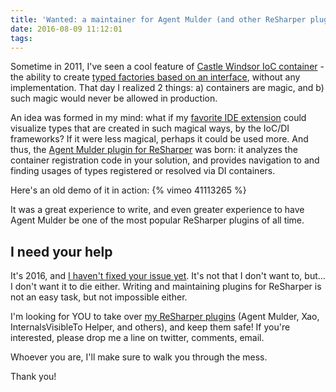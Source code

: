```yaml
---
title: 'Wanted: a maintainer for Agent Mulder (and other ReSharper plugins)'
date: 2016-08-09 11:12:01
tags:
---
```

Sometime in 2011, I've seen a cool feature of [Castle Windsor IoC container](https://github.com/castleproject/Windsor/) - the ability to create [typed factories based on an interface](https://github.com/castleproject/Windsor/blob/master/docs/typed-factory-facility-interface-based.md), without any implementation. That day I realized 2 things: a) containers are magic, and b) such magic would never be allowed in production.

An idea was formed in my mind: what if my [favorite IDE extension](https://www.jetbrains.com/resharper/) could visualize types that are created in such magical ways, by the IoC/DI frameworks? If it were less magical, perhaps it could be used more. And thus, the [Agent Mulder plugin for ReSharper](https://github.com/hmemcpy/AgentMulder) was born: it analyzes the container registration code in your solution, and provides navigation to and finding usages of types registered or resolved via DI containers.

Here's an old demo of it in action:
{% vimeo 41113265 %}

It was a great experience to write, and even greater experience to have Agent Mulder be one of the most popular ReSharper plugins of all time.

## I need your help

It's 2016, and [I haven't fixed your issue yet](http://www.michaelbromley.co.uk/blog/529/why-i-havent-fixed-your-issue-yet). It's not that I don't want to, but... I don't want it to die either. Writing and maintaining plugins for ReSharper is not an easy task, but not impossible either.

I'm looking for YOU to take over [my ReSharper plugins](https://resharper-plugins.jetbrains.com/profiles/hmemcpy/) (Agent Mulder, Xao, InternalsVisibleTo Helper, and others), and keep them safe! If you're interested, please drop me a line on twitter, comments, email.

Whoever you are, I'll make sure to walk you through the mess.

Thank you!
